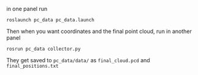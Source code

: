 in one panel run
```
roslaunch pc_data pc_data.launch
```
Then when you want coordinates and the final point cloud, run in another panel
```
rosrun pc_data collector.py
```
They get saved to `pc_data/data/` as `final_cloud.pcd` and `final_positions.txt`
